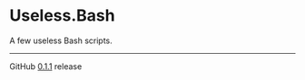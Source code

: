 # Useless.Bash
A few useless Bash scripts.

---

GitHub [0.1.1](https://github.com/StanleyProjects/Useless.Bash/releases/tag/0.1.1) release
